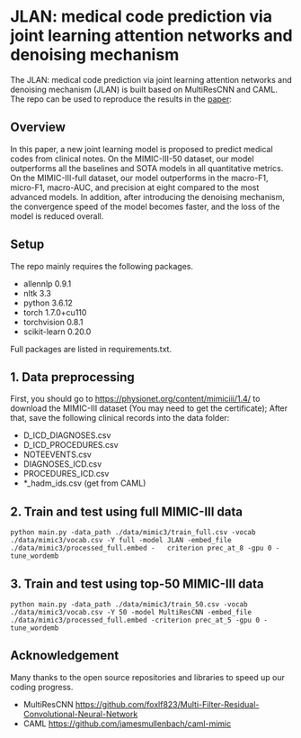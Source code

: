 # JLAN: medical code prediction via joint learning attention networks and denoising mechanism
The JLAN: medical code prediction via joint learning attention networks and denoising mechanism (JLAN) is built based on MultiResCNN and CAML. The repo can be used to reproduce the results in the [paper](https://link.springer.com/article/10.1186/s12859-021-04520-x):
## Overview
In this paper, a new joint learning model is proposed to predict medical codes from clinical notes. On the MIMIC-III-50 dataset, 
our model outperforms all the baselines and SOTA models in all quantitative metrics. On the MIMIC-III-full dataset, our model outperforms in the macro-F1, micro-F1, macro-AUC, and precision at eight compared to the most advanced models. In addition, after introducing the denoising mechanism, the convergence speed of the model becomes faster, and the loss of the model is reduced overall.

## Setup
The repo mainly requires the following packages.
+ allennlp 0.9.1
+ nltk 3.3
+ python 3.6.12
+ torch 1.7.0+cu110
+ torchvision 0.8.1
+ scikit-learn 0.20.0

Full packages are listed in requirements.txt.
## 1. Data preprocessing
First, you should go to https://physionet.org/content/mimiciii/1.4/ to download the MIMIC-III dataset (You may need to get the certificate); After that, save the following clinical records into the data folder:
+ D_ICD_DIAGNOSES.csv
+ D_ICD_PROCEDURES.csv
+ NOTEEVENTS.csv
+ DIAGNOSES_ICD.csv
+ PROCEDURES_ICD.csv
+ *_hadm_ids.csv (get from CAML)
## 2. Train and test using full MIMIC-III data
~~~
python main.py -data_path ./data/mimic3/train_full.csv -vocab ./data/mimic3/vocab.csv -Y full -model JLAN -embed_file ./data/mimic3/processed_full.embed -   criterion prec_at_8 -gpu 0 -tune_wordemb
~~~
## 3. Train and test using top-50 MIMIC-III data
~~~
python main.py -data_path ./data/mimic3/train_50.csv -vocab ./data/mimic3/vocab.csv -Y 50 -model MultiResCNN -embed_file ./data/mimic3/processed_full.embed -criterion prec_at_5 -gpu 0 -tune_wordemb
~~~
## Acknowledgement
Many thanks to the open source repositories and libraries to speed up our coding progress.
+ MultiResCNN https://github.com/foxlf823/Multi-Filter-Residual-Convolutional-Neural-Network
+ CAML https://github.com/jamesmullenbach/caml-mimic


